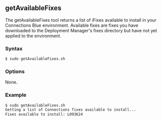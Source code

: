 ## getAvailableFixes

The getAvailableFixes tool returns a list of iFixes available to install in your Connections Blue environment.
Available fixes are fixes you have downloaded to the Deployment Manager's fixes directory but have not yet applied to the
environment.

### Syntax

```Bash
$ sudo getAvailableFixes.sh
```
### Options

None.

### Example

```Bash
$ sudo getAvailableFixes.sh
Getting a list of Connections fixes available to install...
Fixes available to install: LO93624
```